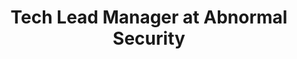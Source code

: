 ---
title: Tech Lead Manager at Abnormal Security
start_month: May 2023
end_month: Oct 2023
tags:
  - Career
  - Engineering
  - Management
summary: Led engineering and tech lead functions, delivering on a multi-million dollar product processing 15k+ QPS.
detailPage: 
---